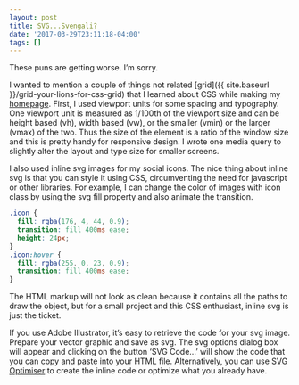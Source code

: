 ```yaml
---
layout: post
title: SVG...Svengali?
date: '2017-03-29T23:11:18-04:00'
tags: []
---
```

These puns are getting worse. I’m sorry.

I wanted to mention a couple of things not related [grid]({{ site.baseurl }}/grid-your-lions-for-css-grid) that I learned about CSS while making my [homepage](http://jingyufan.club). First, I used viewport units for some spacing and typography. One viewport unit is measured as 1/100th of the viewport size and can be height based (vh), width based (vw), or the smaller (vmin) or the larger (vmax) of the two. Thus the size of the element is a ratio of the window size and this is pretty handy for responsive design. I wrote one media query to slightly alter the layout and type size for smaller screens.

I also used inline svg images for my social icons. The nice thing about inline svg is that you can style it using CSS, circumventing the need for javascript or other libraries. For example, I can change the color of images with icon class by using the svg fill property and also animate the transition.

```css
.icon {
  fill: rgba(176, 4, 44, 0.9);
  transition: fill 400ms ease;
  height: 24px;
}
.icon:hover {
  fill: rgba(255, 0, 23, 0.9);
  transition: fill 400ms ease;
}
```

The HTML markup will not look as clean because it contains all the paths to draw the object, but for a small project and this CSS enthusiast, inline svg is just the ticket.

If you use Adobe Illustrator, it’s easy to retrieve the code for your svg image. Prepare your vector graphic and save as svg. The svg options dialog box will appear and clicking on the button ‘SVG Code...’ will show the code that you can copy and paste into your HTML file. Alternatively, you can use [SVG Optimiser](http://petercollingridge.appspot.com/svg-optimiser) to create the inline code or optimize what you already have.
